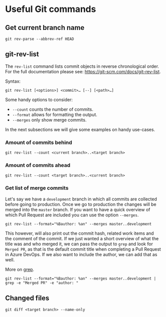 # Useful Git commands

## Get current branch name

```commandline
git rev-parse --abbrev-ref HEAD
```
## git-rev-list

The `rev-list` command lists commit objects in reverse chronological order.
For the full documentation please see: https://git-scm.com/docs/git-rev-list.

Syntax:
```commandline
git rev-list [<options>] <commit>…​ [--] [<path>…​]
```

Some handy options to consider:
* `--count` counts the number of commits.
* `--format` allows for formatting the output.
* `--merges` only show merge commits.

In the next subsections we will give some examples on handy use-cases.

### Amount of commits behind

```commandline
git rev-list --count <current branch>..<target branch>
```

### Amount of commits ahead

```commandline
git rev-list --count <target branch>..<current branch>
```

### Get list of merge commits
Let's say we have a `development` branch in which all commits are collected before going
to production. Once we go to production the changes will be merged into the `master` branch.
If you want to have a quick overview of which Pull Request are included you can use the 
option `--merges`.

```commandline
git rev-list --format="%Bauthor: %an" --merges master..development
```

This however, will also print out the commit hash, related work items and the comment of the 
commit. If we just wanted a short overview of what the title was and who merged it, we can
pass the output to `grep` and look for `Merged PR`, as that is the default commit title when
completing a Pull Request in Azure DevOps. If we also want to include the author, we can add
that as well.

More on [grep](grep.md).

```commandline
git rev-list --format="%Bauthor: %an" --merges master..development | grep -e "Merged PR" -e "author: "
```

## Changed files

```commandline
git diff <target branch> --name-only
```